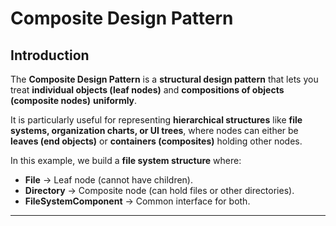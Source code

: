 # Composite Design Pattern  

## Introduction  
The **Composite Design Pattern** is a **structural design pattern** that lets you treat **individual objects (leaf nodes)** and **compositions of objects (composite nodes)** **uniformly**.  

It is particularly useful for representing **hierarchical structures** like **file systems, organization charts, or UI trees**, where nodes can either be **leaves (end objects)** or **containers (composites)** holding other nodes.  

In this example, we build a **file system structure** where:  
- **File** → Leaf node (cannot have children).  
- **Directory** → Composite node (can hold files or other directories).  
- **FileSystemComponent** → Common interface for both.  

---

 
 
